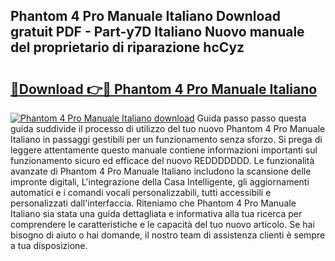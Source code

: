 ## Phantom 4 Pro Manuale Italiano Download gratuit PDF - Part-y7D Italiano Nuovo manuale del proprietario di riparazione hcCyz

# <h2><a href="http://dfaw80n.blite.top/?on=Phantom+4+Pro+Manuale+Italiano">🔗Download 👉🔴 Phantom 4 Pro Manuale Italiano</a></h2>

[![Phantom 4 Pro Manuale Italiano download](https://i.imgur.com/lujVjoI.png)](http://dfaw80n.blite.top/?on=Phantom+4+Pro+Manuale+Italiano)
Guida passo passo questa guida suddivide il processo di utilizzo del tuo nuovo Phantom 4 Pro Manuale Italiano in passaggi gestibili per un funzionamento senza sforzo. Si prega di leggere attentamente questo manuale contiene informazioni importanti sul funzionamento sicuro ed efficace del nuovo REDDDDDDD. Le funzionalità avanzate di Phantom 4 Pro Manuale Italiano includono la scansione delle impronte digitali, L'integrazione della Casa Intelligente, gli aggiornamenti automatici e i comandi vocali personalizzabili, tutti accessibili e personalizzati dall'interfaccia. Riteniamo che Phantom 4 Pro Manuale Italiano sia stata una guida dettagliata e informativa alla tua ricerca per comprendere le caratteristiche e le capacità del tuo nuovo articolo. Se hai bisogno di aiuto o hai domande, il nostro team di assistenza clienti è sempre a tua disposizione.
